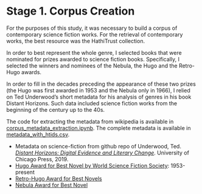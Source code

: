 # Stage 1. Corpus Creation

For the purposes of this study, it was necessary to build a corpus of contemporary science fiction works. For the retrieval of contemporary works, the best resource was the HathiTrust collection.

In order to best represent the whole genre, I selected books that were nominated for prizes awarded to science fiction books. Specifically, I selected the winners and nominees of the Nebula, the Hugo and the Retro-Hugo awards.

In order to fill in the decades preceding the appearance of these two prizes (the Hugo was first awarded in 1953 and the Nebula only in 1966), I relied on Ted Underwood’s short metadata for his analysis of genres in his book Distant Horizons. Such data included science fiction works from the beginning of the century up to the 40s.

The code for extracting the metadata from wikipedia is available in [corpus_metadata_extraction.ipynb](https://github.com/federicabologna/thesis_space_scifi/blob/master/1_corpus/corpus_metadata_extraction.ipynb). The complete metadata is available in [metadata_with_htids.csv](https://github.com/federicabologna/thesis_space_scifi/blob/master/1_corpus/metadata_with_htids.csv).

*   Metadata on science-fiction from github repo of Underwood, Ted. [<i>Distant Horizons: Digital Evidence and Literary Change</i>](https://github.com/tedunderwood/horizon/blob/master/chapter2/metadata/concatenatedmeta.csv). University of Chicago Press, 2019.
*   [Hugo Award for Best Novel by World Science Fiction Society](https://en.wikipedia.org/wiki/Hugo_Award_for_Best_Novel "Hugo award"): 1953-present
*  [Retro-Hugo Award for Best Novels](https://en.wikipedia.org/wiki/Hugo_Award_for_Best_Novel#Retro-Hugos "Retro-Hugo award")
*  [Nebula Award for Best Novel](https://en.wikipedia.org/wiki/Nebula_Award_for_Best_Novel "Nebula award")
